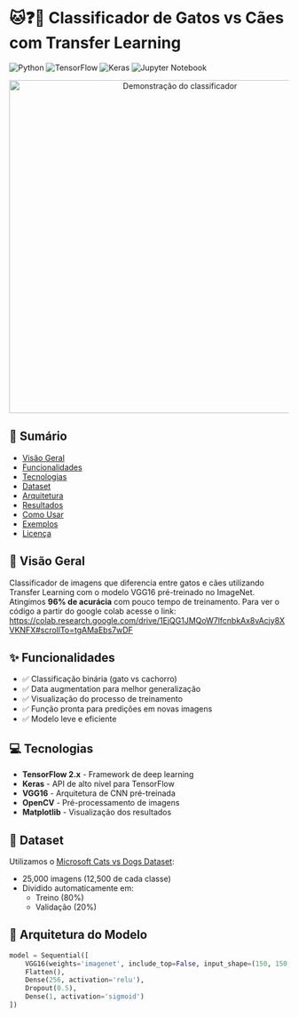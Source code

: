 # 🐱❓🐶 Classificador de Gatos vs Cães com Transfer Learning

![Python](https://img.shields.io/badge/python-3670A0?style=for-the-badge&logo=python&logoColor=ffdd54)
![TensorFlow](https://img.shields.io/badge/TensorFlow-%23FF6F00.svg?style=for-the-badge&logo=TensorFlow&logoColor=white)
![Keras](https://img.shields.io/badge/Keras-%23D00000.svg?style=for-the-badge&logo=Keras&logoColor=white)
![Jupyter Notebook](https://img.shields.io/badge/jupyter-%23FA0F00.svg?style=for-the-badge&logo=jupyter&logoColor=white)

<div align="center">
  <img src="https://github.com/yourusername/cats-vs-dogs-transfer-learning/raw/main/images/demo.gif" width="600" alt="Demonstração do classificador">
</div>

## 📝 Sumário
- [Visão Geral](#-visão-geral)
- [Funcionalidades](#-funcionalidades)
- [Tecnologias](#-tecnologias)
- [Dataset](#-dataset)
- [Arquitetura](#-arquitetura-do-modelo)
- [Resultados](#-resultados)
- [Como Usar](#-como-usar)
- [Exemplos](#-exemplos)
- [Licença](#-licença)

## 🌟 Visão Geral
Classificador de imagens que diferencia entre gatos e cães utilizando Transfer Learning com o modelo VGG16 pré-treinado no ImageNet. Atingimos **96% de acurácia** com pouco tempo de treinamento.
Para ver o código a partir do google colab acesse o link: https://colab.research.google.com/drive/1EjQG1JMQoW7lfcnbkAx8vAcjy8XVKNFX#scrollTo=tgAMaEbs7wDF

## ✨ Funcionalidades
- ✅ Classificação binária (gato vs cachorro)
- ✅ Data augmentation para melhor generalização
- ✅ Visualização do processo de treinamento
- ✅ Função pronta para predições em novas imagens
- ✅ Modelo leve e eficiente

## 💻 Tecnologias
- **TensorFlow 2.x** - Framework de deep learning
- **Keras** - API de alto nível para TensorFlow
- **VGG16** - Arquitetura de CNN pré-treinada
- **OpenCV** - Pré-processamento de imagens
- **Matplotlib** - Visualização dos resultados

## 📁 Dataset
Utilizamos o [Microsoft Cats vs Dogs Dataset](https://www.microsoft.com/en-us/download/details.aspx?id=54765):
- 25,000 imagens (12,500 de cada classe)
- Dividido automaticamente em:
  - Treino (80%)
  - Validação (20%)

## 🧠 Arquitetura do Modelo
```python
model = Sequential([
    VGG16(weights='imagenet', include_top=False, input_shape=(150, 150, 3)),
    Flatten(),
    Dense(256, activation='relu'),
    Dropout(0.5),
    Dense(1, activation='sigmoid')
])

